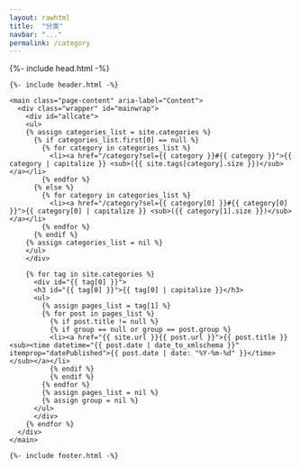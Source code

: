 ```yaml
---
layout: rawhtml
title:  "分类"
navbar: "..."
permalink: /category
---
```


<html lang="zh-cn">

  {%- include head.html -%}

  <body>

    {%- include header.html -%}

    <main class="page-content" aria-label="Content">
      <div class="wrapper" id="mainwrap">
        <div id="allcate">
        <ul>
        {% assign categories_list = site.categories %}
          {% if categories_list.first[0] == null %}
            {% for category in categories_list %}
              <li><a href="/category?sel={{ category }}#{{ category }}">{{ category | capitalize }} <sub>({{ site.tags[category].size }})</sub></a></li>
            {% endfor %}
          {% else %}
            {% for category in categories_list %}
              <li><a href="/category?sel={{ category[0] }}#{{ category[0] }}">{{ category[0] | capitalize }} <sub>({{ category[1].size }})</sub></a></li>
            {% endfor %}
          {% endif %}
        {% assign categories_list = nil %}
        </ul>
        </div>

        {% for tag in site.categories %}
          <div id="{{ tag[0] }}">
          <h3 id="{{ tag[0] }}">{{ tag[0] | capitalize }}</h3>
          <ul>
            {% assign pages_list = tag[1] %}
            {% for post in pages_list %}
              {% if post.title != null %}
              {% if group == null or group == post.group %}
              <li><a href="{{ site.url }}{{ post.url }}">{{ post.title }} <sub><time datetime="{{ post.date | date_to_xmlschema }}" itemprop="datePublished">{{ post.date | date: "%Y-%m-%d" }}</time></sub></a></li>
              {% endif %}
              {% endif %}
            {% endfor %}
            {% assign pages_list = nil %}
            {% assign group = nil %}
          </ul>
          </div>
        {% endfor %}
      </div>
    </main>

    {%- include footer.html -%}

  </body>
    <script type="text/javascript" language="Javascript">
    function getParameterByName(name, url) {
        if (!url) url = window.location.href;
        name = name.replace(/[\[\]]/g, '\\$&');
        var regex = new RegExp('[?&]' + name + '(=([^&#]*)|&|#|$)'),
            results = regex.exec(url);
        if (!results) return null;
        if (!results[2]) return '';
        return decodeURIComponent(results[2].replace(/\+/g, ' '));
    }
    if (getParameterByName('sel')!=null){
        var input = document.getElementById("mainwrap").getElementsByTagName("div");
        var inputList = Array.prototype.slice.call(input)
        inputList.forEach(function (value) {
            if (value.id=="allcate" || value.id!=getParameterByName('sel')){
                value.style.display="none";
            }
        });
    }
  </script>

</html>